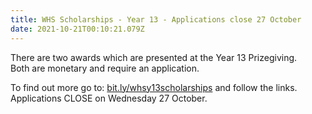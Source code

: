 ```yaml
---
title: WHS Scholarships - Year 13 - Applications close 27 October
date: 2021-10-21T00:10:21.079Z
---
```

There are two awards which are presented at the Year 13 Prizegiving.  
Both are monetary and require an application.  

To find out more go to: [bit.ly/whsy13scholarships](https://docs.google.com/document/d/1z0EDsRKe3fNBWW1us1A3fBPR1zL8THBAn3nY8EnXSDQ/edit) and follow the links.  
Applications CLOSE on Wednesday 27 October.